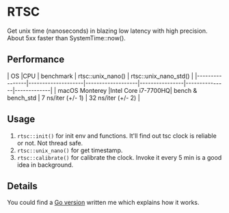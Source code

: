 RTSC
===

Get unix time (nanoseconds) in blazing low latency with high precision. About 5xx faster than SystemTime::now().

## Performance

| OS             |CPU           | benchmark         |    rtsc::unix_nano()   |  rtsc::unix_nano_std()    |
|----------------|--------------------|-------------------|----------------|---------------|-------------|
| macOS Monterey |Intel Core i7-7700HQ| bench & bench_std |    7 ns/iter (+/- 1)        |  32 ns/iter (+/- 2) |

## Usage

1. `rtsc::init()` for init env and functions. It'll find out tsc clock is reliable or not. Not thread safe.
2. `rtsc::unix_nano()` for get timestamp.
3. `rtsc::calibrate()` for calibrate the clock. Invoke it every 5 min is a good idea in background.

## Details

You could find a [Go version](https://github.com/templexxx/tsc) written me which explains how it works.
